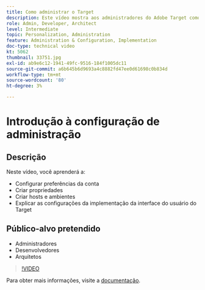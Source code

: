 ```yaml
---
title: Como administrar o Target
description: Este vídeo mostra aos administradores do Adobe Target como configurar as preferências da conta, criar propriedades e criar hosts e ambientes. Saiba como explicar as configurações da implementação da interface do usuário do Target.
role: Admin, Developer, Architect
level: Intermediate
topic: Personalization, Administration
feature: Administration & Configuration, Implementation
doc-type: technical video
kt: 5062
thumbnail: 33751.jpg
exl-id: ab9e6c12-1941-49fc-9516-184f1005dc11
source-git-commit: a6b645b6d9693a4c8882fd47ee0d61698c0b834d
workflow-type: tm+mt
source-wordcount: '80'
ht-degree: 3%

---
```


# Introdução à configuração de administração

## Descrição

Neste vídeo, você aprenderá a:

* Configurar preferências da conta
* Criar propriedades
* Criar hosts e ambientes
* Explicar as configurações da implementação da interface do usuário do Target

## Público-alvo pretendido

* Administradores
* Desenvolvedores
* Arquitetos

>[!VIDEO](https://video.tv.adobe.com/v/33751/?quality=12)

Para obter mais informações, visite a [documentação](https://experienceleague.adobe.com/docs/target/using/administer/administrating-target.html?lang=en).
